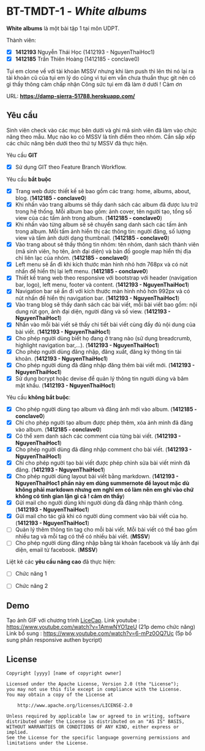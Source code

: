 # BT-TMDT-1 - *White albums*

**White albums** là một bài tập 1 tại môn UDPT.

Thành viên:
* [x] **1412193** Nguyễn Thái Học (1412193 - NguyenThaiHoc1)
* [x] **1412185** Trần Thiên Hoàng (1412185 - conclave0)

Tụi em clone về với tài khoản MSSV nhưng khi làm push thì lên thì nó lại ra tài khoản cũ của tụi em 
lý do cũng vì tụi em vẫn chưa thuần thục git nên có gì thầy thông cảm chấp nhận 
Công sức tụi em đã làm ở dưới ! Cảm ơn 

URL: **https://damp-sierra-51788.herokuapp.com/**

## Yêu cầu

Sinh viên check vào các mục bên dưới và ghi mã sinh viên đã làm vào chức năng theo mẫu. Mục nào ko có MSSV là tính điểm theo nhóm. Cần sắp xếp các chức năng bên dưới theo thứ tự MSSV đã thực hiện.

Yêu cầu **GIT**
* [x] Sử dụng GIT theo Feature Branch Workflow.

Yêu cầu **bắt buộc**
* [x] Trang web được thiết kế sẽ bao gồm các trang: home, albums, about, blog. (**1412185 - conclave0**)
* [x] Khi nhấn vào trang albums sẽ thấy danh sách các album đã được lưu trữ trong hệ thống. Mỗi album bao gồm: ảnh cover, tên người tạo, tổng số view của các tấm ảnh trong album. (**1412185 - conclave0**)
* [x] Khi nhấn vào từng album sẽ sẽ chuyển sang danh sách các tấm ảnh trong album. Mỗi tấm ảnh hiển thị các thông tin: người đăng, số lượng view và tấm ảnh dưới dạng thumbnail. (**1412185 - conclave0**)
* [x] Vào trang about sẽ thấy thông tin nhóm: tên nhóm, danh sách thành viên (mã sinh viên, họ tên, ảnh đại diện) và bản đồ google map hiển thị địa chỉ liên lạc của nhóm. (**1412185 - conclave0**)
* [x] Left menu sẽ ẩn đi khi kích thước màn hình nhỏ hơn 768px và có nút nhấn để hiển thị lại left menu. (**1412185 - conclave0**)
* [x] Thiết kế trang web theo responsive với bootstrap với header (navigation bar, logo), left menu, footer và content. (**1412193 - NguyenThaiHoc1**)
* [x] Navigation bar sẽ ẩn đi với kích thước màn hình nhỏ hơn 992px và có nút nhấn để hiển thị navigation bar. (**1412193 - NguyenThaiHoc1**)
* [x] Vào trang blog sẽ thấy danh sách các bài viết, mỗi bài viết bao gồm: nội dung rút gọn, ảnh đại diện, người đăng và số view. (**1412193 - NguyenThaiHoc1**)
* [x] Nhấn vào mỗi bài viết sẽ thấy chi tiết bài viết cùng đầy đủ nội dung của bài viết. (**1412193 - NguyenThaiHoc1**)
* [x] Cho phép người dùng biết họ đang ở trang nào (sử dụng breadcrumb, highlight navigation bar,...). (**1412193 - NguyenThaiHoc1**)
* [x] Cho phép người dùng đăng nhập, đăng xuất, đăng ký thông tin tài khoản. (**1412193 - NguyenThaiHoc1**)
* [x] Cho phép người dùng đã đăng nhập đăng thêm bài viết mới. (**1412193 - NguyenThaiHoc1**)
* [x] Sử dụng bcrypt hoặc devise để quản lý thông tin người dùng và băm mật khẩu. (**1412193 - NguyenThaiHoc1**)

Yêu cầu **không bắt buộc**:
* [x] Cho phép người dùng tạo album và đăng ảnh mới vào album. (**1412185 - conclave0**)
* [x] Chỉ cho phép người tạo album được phép thêm, xóa ảnh mình đã đăng vào album. (**1412185 - conclave0**)
* [x] Có thể xem danh sách các comment của từng bài viết. (**1412193 - NguyenThaiHoc1**)
* [x] Cho phép người dùng đã đăng nhập comment cho bài viết.  (**1412193 - NguyenThaiHoc1**)
* [x] Chỉ cho phép người tạo bài viết được phép chỉnh sửa bài viết mình đã đăng. (**1412193 - NguyenThaiHoc1**)
* [x] Cho phép người dùng layout bài viết bằng markdown. (**1412193 - NguyenThaiHoc1 phần này em dùng summernote để layout mặc dù không phải markdown nhưng em nghĩ em có làm nên em ghi vào chứ không có tình gian lận gì cả ! cảm ơn thầy**)
* [x] Gửi mail cho người dùng khi người dùng đã đăng nhập thành công. (**1412193 - NguyenThaiHoc1**)
* [x] Gửi mail cho tác giả khi có người dùng comment vào bài viết của họ. (**1412193 - NguyenThaiHoc1**)
* [ ] Quản lý thêm thông tin tag cho mỗi bài viết. Mỗi bài viết có thể bao gồm nhiều tag và mỗi tag có thể có nhiều bài viết. (**MSSV**)
* [ ] Cho phép người dùng đăng nhập bằng tài khoản facebook và lấy ảnh đại diện, email từ facebook. (**MSSV**)

Liệt kê các **yêu cầu nâng cao** đã thực hiện:
* [ ] Chức năng 1
* [ ] Chức năng 2


## Demo

Tạo ảnh GIF với chương trình [LiceCap](http://www.cockos.com/licecap/).
Link youtube :
https://www.youtube.com/watch?v=1AmwNYO1zeU (21p demo chức năng)
Link bổ sung : 
https://www.youtube.com/watch?v=6-mPz0OQ7Uc (5p bổ sung phần responsive authen bycript)

## License

    Copyright [yyyy] [name of copyright owner]

    Licensed under the Apache License, Version 2.0 (the "License");
    you may not use this file except in compliance with the License.
    You may obtain a copy of the License at

        http://www.apache.org/licenses/LICENSE-2.0

    Unless required by applicable law or agreed to in writing, software
    distributed under the License is distributed on an "AS IS" BASIS,
    WITHOUT WARRANTIES OR CONDITIONS OF ANY KIND, either express or implied.
    See the License for the specific language governing permissions and
    limitations under the License.
